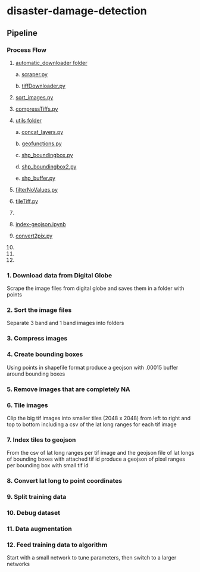 # disaster-damage-detection

## Pipeline

### Process Flow

1. [automatic_downloader folder](https://github.com/DDS-Lab/disaster-damage-detection/tree/master/automatic-image-downloader)

	a. [scraper.py](https://github.com/DDS-Lab/disaster-damage-detection/blob/automatic-image-downloader/automatic-image-downloader/automatic_downloader/scraper.py)
	
	b. [tiffDownloader.py](https://github.com/DDS-Lab/disaster-damage-detection/blob/automatic-image-downloader/automatic-image-downloader/automatic_downloader/tiffDownloader.py)

2. [sort_images.py](https://github.com/DDS-Lab/harvey-data-processing/blob/script_cleaning/band_sorting/sort_images.py)

3. [compressTiffs.py](https://github.com/DDS-Lab/disaster-damage-detection/blob/master/raster-processing/compressTiffs.py)

4. [utils folder](https://github.com/DDS-Lab/disaster-damage-detection/tree/master/utils)

	a. [concat_layers.py](https://github.com/DDS-Lab/disaster-damage-detection/blob/master/utils/concat_layers.py)

	b. [geofunctions.py](https://github.com/DDS-Lab/disaster-damage-detection/blob/master/utils/geofunctions.py)

	c. [shp_boundingbox.py](https://github.com/DDS-Lab/disaster-damage-detection/blob/master/utils/shp_boundingbox.py)

	d. [shp_boundingbox2.py](https://github.com/DDS-Lab/disaster-damage-detection/blob/master/utils/shp_boundingbox2.py)

	e. [shp_buffer.py](https://github.com/DDS-Lab/disaster-damage-detection/blob/master/utils/shp_buffer.py)

5. [filterNoValues.py](https://github.com/DDS-Lab/disaster-damage-detection/blob/master/raster-processing/filter-no-values/filterNoValues.py)

6. [tileTiff.py](https://github.com/DDS-Lab/hyak_files/blob/master/tileTiff.py)

7. 

8. [index-geojson.ipynb](https://github.com/DDS-Lab/disaster-damage-detection/blob/Index-geojson-tifs/Index-geojson.ipynb)

9. [convert2pix.py](https://github.com/DDS-Lab/disaster-damage-detection/blob/master/utils/convert2pix.py)

10.
11.
12.

### 1. Download data from Digital Globe

Scrape the image files from digital globe and saves them in a folder with points

### 2. Sort the image files

Separate 3 band and 1 band images into folders

### 3. Compress images

### 4. Create bounding boxes

Using points in shapefile format produce a geojson with .00015 buffer around bounding boxes

### 5. Remove images that are completely NA

### 6. Tile images

Clip the big tif images into smaller tiles (2048 x 2048) from left to right and top to bottom including a csv of the lat long ranges for each tif image

### 7. Index tiles to geojson

From the csv of lat long ranges per tif image and the geojson file of lat longs of bounding boxes with attached tif id produce a geojson of pixel ranges per bounding box with small tif id

### 8. Convert lat long to point coordinates

### 9. Split training data

### 10. Debug dataset

### 11. Data augmentation

### 12. Feed training data to algorithm

Start with a small network to tune parameters, then switch to a larger networks
